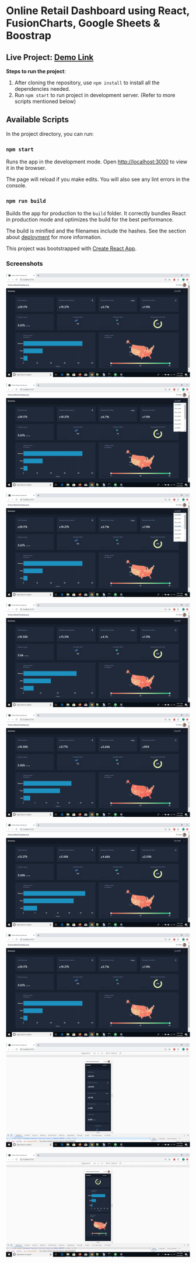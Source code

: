 # Online Retail Dashboard using React, FusionCharts, Google Sheets & Boostrap

## Live Project: [Demo Link](https://cshah35-analytics.netlify.app/)


**Steps to run the project**:
1. After cloning the repository, use `npm install` to install all the dependencies needed.
2. Run `npm start` to run project in development server. (Refer to more scripts mentioned below)

## Available Scripts

In the project directory, you can run:

### `npm start`

Runs the app in the development mode. Open [http://localhost:3000](http://localhost:3000) to view it in the browser.

The page will reload if you make edits. You will also see any lint errors in the console.

### `npm run build`

Builds the app for production to the `build` folder. It correctly bundles React in production mode and optimizes the build for the best performance.

The build is minified and the filenames include the hashes. See the section about [deployment](https://facebook.github.io/create-react-app/docs/deployment) for more information.

This project was bootstrapped with [Create React App](https://github.com/facebook/create-react-app).

### Screenshots ###

![](screenshots/react-dashboard-1.png)

![](screenshots/react-dashboard-2.png)

![](screenshots/react-dashboard-3.png)

![](screenshots/react-dashboard-4.png)

![](screenshots/react-dashboard-5.png)

![](screenshots/react-dashboard-6.png)

![](screenshots/react-dashboard-7.png)

![](screenshots/react-dashboard-mobile-1.png)

![](screenshots/react-dashboard-mobile-2.png)
